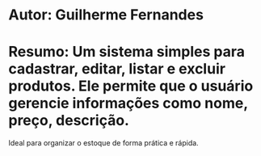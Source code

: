 # Autor: Guilherme Fernandes
# Resumo: Um sistema simples para cadastrar, editar, listar e excluir produtos. Ele permite que o usuário gerencie informações como nome, preço, descrição. 
Ideal para organizar o estoque de forma prática e rápida.

